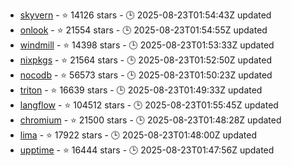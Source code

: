 - [skyvern](https://github.com/Skyvern-AI/skyvern) - ⭐ 14126 stars - 🕒 2025-08-23T01:54:43Z updated
- [onlook](https://github.com/onlook-dev/onlook) - ⭐ 21554 stars - 🕒 2025-08-23T01:54:55Z updated
- [windmill](https://github.com/windmill-labs/windmill) - ⭐ 14398 stars - 🕒 2025-08-23T01:53:33Z updated
- [nixpkgs](https://github.com/NixOS/nixpkgs) - ⭐ 21564 stars - 🕒 2025-08-23T01:52:50Z updated
- [nocodb](https://github.com/nocodb/nocodb) - ⭐ 56573 stars - 🕒 2025-08-23T01:50:23Z updated
- [triton](https://github.com/triton-lang/triton) - ⭐ 16639 stars - 🕒 2025-08-23T01:49:33Z updated
- [langflow](https://github.com/langflow-ai/langflow) - ⭐ 104512 stars - 🕒 2025-08-23T01:55:45Z updated
- [chromium](https://github.com/chromium/chromium) - ⭐ 21500 stars - 🕒 2025-08-23T01:48:28Z updated
- [lima](https://github.com/lima-vm/lima) - ⭐ 17922 stars - 🕒 2025-08-23T01:48:00Z updated
- [upptime](https://github.com/upptime/upptime) - ⭐ 16444 stars - 🕒 2025-08-23T01:47:56Z updated
